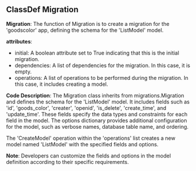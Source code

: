 ## ClassDef Migration
**Migration**: The function of Migration is to create a migration for the 'goodscolor' app, defining the schema for the 'ListModel' model.

**attributes**:
- initial: A boolean attribute set to True indicating that this is the initial migration.
- dependencies: A list of dependencies for the migration. In this case, it is empty.
- operations: A list of operations to be performed during the migration. In this case, it includes creating a model.

**Code Description**:
The Migration class inherits from migrations.Migration and defines the schema for the 'ListModel' model. It includes fields such as 'id', 'goods_color', 'creater', 'openid', 'is_delete', 'create_time', and 'update_time'. These fields specify the data types and constraints for each field in the model. The options dictionary provides additional configuration for the model, such as verbose names, database table name, and ordering.

The 'CreateModel' operation within the 'operations' list creates a new model named 'ListModel' with the specified fields and options.

**Note**:
Developers can customize the fields and options in the model definition according to their specific requirements.
